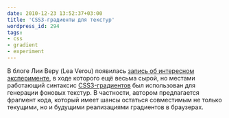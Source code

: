 ```yaml
---
date: 2010-12-23 13:52:37+03:00
title: 'CSS3-градиенты для текстур'
wordpress_id: 294
tags:
- css
- gradient
- experiment
---
```


В блоге Лии Веру (Lea Verou) появилась [запись об интересном эксперименте][1], в ходе которого ещё весьма сырой, но местами работающий синтаксис [CSS3-градиентов][2] был использован для генерации фоновых текстур. В частности, автором предлагается фрагмент кода, который имеет шансы остаться совместимым не только текущими, но и будущими реализациями градиентов в браузерах.

[1]: http://leaverou.me/2010/12/checkered-stripes-other-background-patterns-with-css3-gradients/
[2]: http://dev.w3.org/csswg/css3-images/#gradients
